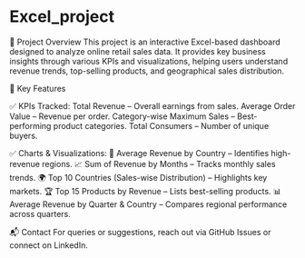 # Excel_project
📝 Project Overview
This project is an interactive Excel-based dashboard designed to analyze online retail sales data. It provides key business insights through various KPIs and visualizations, helping users understand revenue trends, top-selling products, and geographical sales distribution.

📌 Key Features

✅ KPIs Tracked:
Total Revenue – Overall earnings from sales.
Average Order Value – Revenue per order.
Category-wise Maximum Sales – Best-performing product categories.
Total Consumers – Number of unique buyers.

✅ Charts & Visualizations:
📍 Average Revenue by Country – Identifies high-revenue regions.
📈 Sum of Revenue by Months – Tracks monthly sales trends.
🌍 Top 10 Countries (Sales-wise Distribution) – Highlights key markets.
🏆 Top 15 Products by Revenue – Lists best-selling products.
📊 Average Revenue by Quarter & Country – Compares regional performance across quarters.


📬 Contact
For queries or suggestions, reach out via GitHub Issues or connect on LinkedIn.


